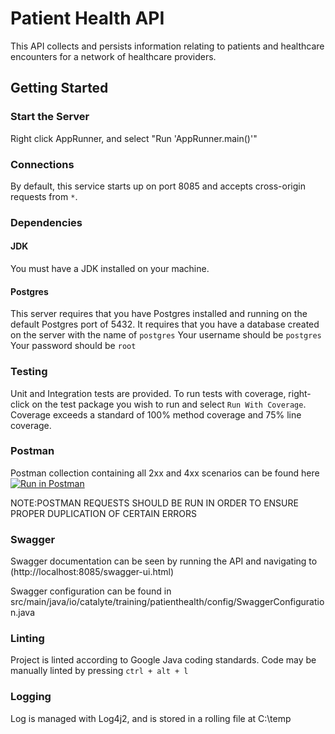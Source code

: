 # Patient Health API
This API collects and persists information relating to patients and healthcare encounters 
for a network of healthcare providers. 

## Getting Started
### Start the Server
Right click AppRunner, and select "Run 'AppRunner.main()'"

### Connections

By default, this service starts up on port 8085 and accepts cross-origin
requests from `*`.

### Dependencies

#### JDK

You must have a JDK installed on your machine.

#### Postgres

This server requires that you have Postgres installed and running on the default Postgres port of 5432. 
It requires that you have a database created on the server with the name of `postgres`
Your username should be `postgres`
Your password should be `root`

### Testing

Unit and Integration tests are provided.  To run tests with coverage, right-click 
on the test package you wish to run and select `Run With Coverage`.  Coverage exceeds 
a standard of 100% method coverage and 75% line coverage.  

### Postman

Postman collection containing all 2xx and 4xx scenarios can be found here
[![Run in Postman](https://run.pstmn.io/button.svg)](https://app.getpostman.com/run-collection/16776033-2eee7897-a167-4f06-bf54-a965dd0e9214?action=collection%2Ffork&collection-url=entityId%3D16776033-2eee7897-a167-4f06-bf54-a965dd0e9214%26entityType%3Dcollection%26workspaceId%3Db8eb4c28-95c7-4d4c-9e99-9341b9efc96f)

NOTE:POSTMAN REQUESTS SHOULD BE RUN IN ORDER TO ENSURE PROPER DUPLICATION OF CERTAIN ERRORS

### Swagger
Swagger documentation can be seen by running the API and navigating to (http://localhost:8085/swagger-ui.html)

Swagger configuration can be found in src/main/java/io/catalyte/training/patienthealth/config/SwaggerConfiguration.java

### Linting
Project is linted according to Google Java coding standards.  Code may be manually linted by pressing `ctrl + alt + l`

### Logging
Log is managed with Log4j2, and is stored in a rolling file at C:\temp